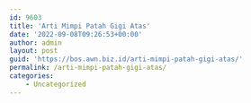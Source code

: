 ```yaml
---
id: 9603
title: 'Arti Mimpi Patah Gigi Atas'
date: '2022-09-08T09:26:53+00:00'
author: admin
layout: post
guid: 'https://bos.awn.biz.id/arti-mimpi-patah-gigi-atas/'
permalink: /arti-mimpi-patah-gigi-atas/
categories:
    - Uncategorized
---
```


